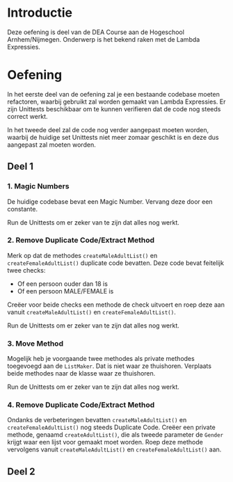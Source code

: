 # Introductie

Deze oefening is deel van de DEA Course aan de Hogeschool Arnhem/Nijmegen. 
Onderwerp is het bekend raken met de Lambda Expressies.

# Oefening

In het eerste deel van de oefening zal je een bestaande codebase moeten refactoren, waarbij
gebruikt zal worden gemaakt van Lambda Expressies. Er zijn Unittests beschikbaar om te kunnen
verifieren dat de code nog steeds correct werkt.

In het tweede deel zal de code nog verder aangepast moeten worden, waarbij de huidige set 
Unittests niet meer zomaar geschikt is en deze dus aangepast zal moeten worden.

## Deel 1

### 1. Magic Numbers
De huidige codebase bevat een Magic Number. Vervang deze door een constante. 

Run de Unittests om er zeker van te zijn dat alles nog werkt.

### 2. Remove Duplicate Code/Extract Method
Merk op dat de methodes `createMaleAdultList()` en `createFemaleAdultList()` duplicate code bevatten. Deze
code bevat feitelijk twee checks:
* Of een persoon ouder dan 18 is
* Of een persoon MALE/FEMALE is

Creëer voor beide checks een methode de check uitvoert en roep deze aan vanuit `createMaleAdultList()` en `createFemaleAdultList()`.

Run de Unittests om er zeker van te zijn dat alles nog werkt.

### 3. Move Method
Mogelijk heb je voorgaande twee methodes als private methodes toegevoegd aan de `ListMaker`. Dat is niet waar
ze thuishoren. Verplaats beide methodes naar de klasse waar ze thuishoren.

Run de Unittests om er zeker van te zijn dat alles nog werkt.

### 4. Remove Duplicate Code/Extract Method
Ondanks de verbeteringen bevatten `createMaleAdultList()` en `createFemaleAdultList()` nog
steeds Duplicate Code. Creëer een private methode, genaamd `createAdultList()`, die als tweede parameter de
`Gender` krijgt waar een lijst voor gemaakt moet worden. Roep deze methode vervolgens vanuit
`createMaleAdultList()` en `createFemaleAdultList()` aan.

## Deel 2
